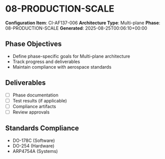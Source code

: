 # 08-PRODUCTION-SCALE

**Configuration Item**: CI-AF137-006
**Architecture Type**: Multi-plane
**Phase**: 08-PRODUCTION-SCALE
**Generated**: 2025-08-25T00:06:10+00:00

## Phase Objectives
- Define phase-specific goals for Multi-plane architecture
- Track progress and deliverables
- Maintain compliance with aerospace standards

## Deliverables
- [ ] Phase documentation
- [ ] Test results (if applicable)
- [ ] Compliance artifacts
- [ ] Review approvals

## Standards Compliance
- DO-178C (Software)
- DO-254 (Hardware)
- ARP4754A (Systems)
